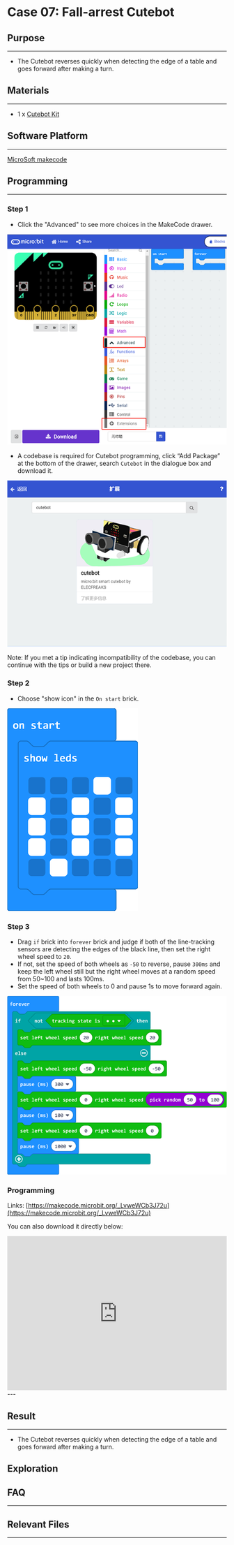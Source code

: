 # Case 07: Fall-arrest Cutebot

## Purpose
---
- The Cutebot reverses quickly when detecting the edge of a table and goes forward after making a turn.

## Materials 
---
- 1 x [Cutebot Kit](https://www.elecfreaks.com/store/cute-bot.html)

## Software Platform 
---
[MicroSoft makecode](https://makecode.microbit.org/#)

## Programming
---
### Step 1
- Click the "Advanced" to see more choices in the MakeCode drawer.

![](./images/cutebot-pk-1.png)

- A codebase is required for Cutebot programming, click “Add Package” at the bottom of the drawer, search `Cutebot` in the dialogue box and download it.

![](./images/cutebot-pk-11.png)

Note: If you met a tip indicating incompatibility of the codebase, you can continue with the tips or build a new project there.

### Step 2

- Choose "show icon" in the `On start` brick.

![](./images/case_07_01.png)

### Step 3

- Drag `if` brick into `forever` brick and judge if both of the line-tracking sensors are detecting the edges of the black line, then set the right wheel speed to `20`. 
- If not, set the speed of both wheels as `-50` to reverse, pause `300ms` and keep the left wheel still but the right wheel moves at a random speed from 50~100 and lasts 100ms.
- Set the speed of both wheels to 0 and pause 1s to move forward again.

![](./images/case_07_02.png)

### Programming

Links: [https://makecode.microbit.org/_LvweWCb3J72u](https://makecode.microbit.org/_LvweWCb3J72u)

You can also download it directly below:

<div style="position:relative;height:0;padding-bottom:70%;overflow:hidden;">
<iframe style="position:absolute;top:0;left:0;width:100%;height:100%;" src="https://makecode.microbit.org/#pub:https://makecode.microbit.org/_LvweWCb3J72u" frameborder="0" sandbox="allow-popups allow-forms allow-scripts allow-same-origin">
</iframe>
</div>  
---

## Result
---
- The Cutebot reverses quickly when detecting the edge of a table and goes forward after making a turn.

## Exploration

## FAQ

------

## Relevant Files

---
